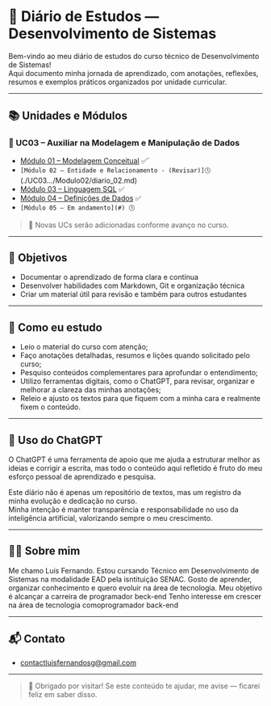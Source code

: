 # 📘 Diário de Estudos — Desenvolvimento de Sistemas

Bem-vindo ao meu diário de estudos do curso técnico de Desenvolvimento de Sistemas!  
Aqui documento minha jornada de aprendizado, com anotações, reflexões, resumos e exemplos práticos organizados por unidade curricular.

---

## 📚 Unidades e Módulos

### 📁 UC03 – Auxiliar na Modelagem e Manipulação de Dados
- [Módulo 01 – Modelagem Conceitual](./UC03.../Modulo01/diario_01.md) ✅`
- `[Módulo 02 – Entidade e Relacionamento - (Revisar)]🕓`(./UC03.../Modulo02/diario_02.md)
- [Módulo 03 – Linguagem SQL](./UC03.../Modulo03/diario_03.md) ✅
- [Módulo 04 – Definições de Dados](./UC03.../Modulo04/diario_04.md) ✅
- `[Módulo 05 – Em andamento](#) 🕓`

> 📌 Novas UCs serão adicionadas conforme avanço no curso.

---

## 🎯 Objetivos

- Documentar o aprendizado de forma clara e contínua  
- Desenvolver habilidades com Markdown, Git e organização técnica  
- Criar um material útil para revisão e também para outros estudantes

---

## 🧠 Como eu estudo

- Leio o material do curso com atenção;
- Faço anotações detalhadas, resumos e lições quando solicitado pelo curso;
- Pesquiso conteúdos complementares para aprofundar o entendimento;
- Utilizo ferramentas digitais, como o ChatGPT, para revisar, organizar e melhorar a clareza das minhas anotações;
- Releio e ajusto os textos para que fiquem com a minha cara e realmente fixem o conteúdo.

---

## 🤖 Uso do ChatGPT

O ChatGPT é uma ferramenta de apoio que me ajuda a estruturar melhor as ideias e corrigir a escrita, mas todo o conteúdo aqui refletido é fruto do meu esforço pessoal de aprendizado e pesquisa.

Este diário não é apenas um repositório de textos, mas um registro da minha evolução e dedicação no curso.  
Minha intenção é manter transparência e responsabilidade no uso da inteligência artificial, valorizando sempre o meu crescimento.

---

## 👨‍💻 Sobre mim
Me chamo Luis Fernando. Estou cursando Técnico em Desenvolvimento de Sistemas na modalidade EAD pela isntituição SENAC. Gosto de aprender, organizar conhecimento e quero evoluir na área de tecnologia.
Meu objetivo é alcançar a carreira de programador beck-end
Tenho interesse em crescer na área de tecnologia comoprogramador back-end

---

## 📬 Contato

- contactluisfernandosg@gmail.com

---

> 🚀 Obrigado por visitar! Se este conteúdo te ajudar, me avise — ficarei feliz em saber disso.

